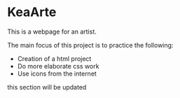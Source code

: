 # KeaArte
This is a webpage for an artist. 

The main focus of this project is to practice the following:
  - Creation of a html project
  - Do more elaborate css work 
  - Use icons from the internet

this section will be updated 

